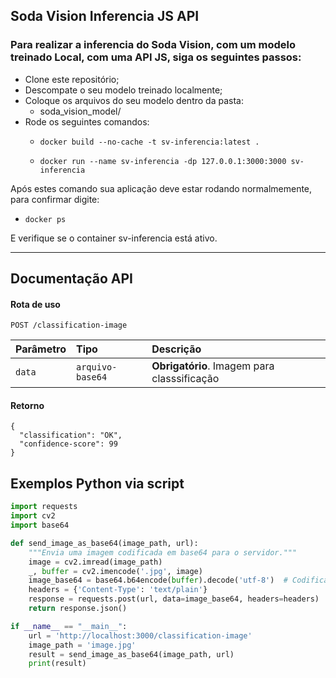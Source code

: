 ## Soda Vision Inferencia JS API

### Para realizar a inferencia do Soda Vision, com um modelo treinado Local, com uma API JS, siga os seguintes passos:

- Clone este repositório;  
- Descompate o seu modelo treinado localmente;  
- Coloque os arquivos do seu modelo dentro da pasta:  
  - soda_vision_model/  
- Rode os seguintes comandos:  
  - ````docker
    docker build --no-cache -t sv-inferencia:latest .
    ````

  - ````docker
    docker run --name sv-inferencia -dp 127.0.0.1:3000:3000 sv-inferencia
    ````

Após estes comando sua aplicação deve estar rodando normalmemente, para confirmar digite:

  - ```docker
    docker ps
    ```

E verifique se o container sv-inferencia está ativo.

<hr>

## Documentação API

#### Rota de uso

````http
POST /classification-image
````

| Parâmetro   | Tipo       | Descrição                           |
| :---------- | :--------- | :---------------------------------- |
| `data` | `arquivo-base64` | **Obrigatório**. Imagem para classsificação |

#### Retorno
````
{
  "classification": "OK",
  "confidence-score": 99
}
````


## Exemplos Python via script

```python
import requests
import cv2
import base64

def send_image_as_base64(image_path, url):
    """Envia uma imagem codificada em base64 para o servidor."""
    image = cv2.imread(image_path)
    _, buffer = cv2.imencode('.jpg', image)
    image_base64 = base64.b64encode(buffer).decode('utf-8')  # Codifica para base64 e depois decodifica para string
    headers = {'Content-Type': 'text/plain'}
    response = requests.post(url, data=image_base64, headers=headers)
    return response.json()

if __name__ == "__main__":
    url = 'http://localhost:3000/classification-image'
    image_path = 'image.jpg'
    result = send_image_as_base64(image_path, url)
    print(result)
```